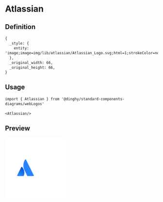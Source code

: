 # Atlassian

## Definition

```
{
  _style: { 
    entity: 'image;image=img/lib/atlassian/Atlassian_Logo.svg;html=1;strokeColor=none;',
  },
  _original_width: 66,
  _original_height: 66,
}
```

## Usage

```
import { Atlassian } from '@dinghy/standard-components-diagrams/webLogos'

<Atlassian/>
```

## Preview

<img src="./atlassian.png" width="200"/>

